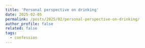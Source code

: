 ```yaml
---
title: 'Personal perspective on drinking'
date: 2025-02-05
permalink: /posts/2025/02/personal-perspective-on-drinking/
author_profile: false
related: false
tags:
  - confession
---
```

